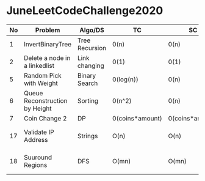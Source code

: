 # JuneLeetCodeChallenge2020
No  | Problem | Algo/DS | TC  | SC|Vid/Expl links|Difficulty|
---|---|---|---|---|---|---|
1|InvertBinaryTree|Tree Recursion|0(n)|0(n)|-|easy|
2|Delete a node in a linkedlist|Link changing|0(1)|0(1)|-|easy|
5|Random Pick with Weight|Binary Search|0(log(n))|0(n)|https://www.youtube.com/watch?v=oYjDXfo-mt0&t=636s|easy|
6|Queue Reconstruction by Height|Sorting|0(n^2)|0(n)|mypics & https://www.youtube.com/watch?v=_DtZIPUt8jo&t=841s|medium|
7|Coin Change 2|DP|0(coins*amount)| 0(coins*amount)| My Notes|medium|
17|Validate IP Address|Strings|O(n)|O(n)|KnowledgeCenter-https://www.youtube.com/watch?v=L-lRvgoICHM&t=515s|medium|
18|Suuround Regions|DFS|O(mn)|O(mn)|techDose-https://www.youtube.com/watch?v=0ZJViJEdtEc|medium|
